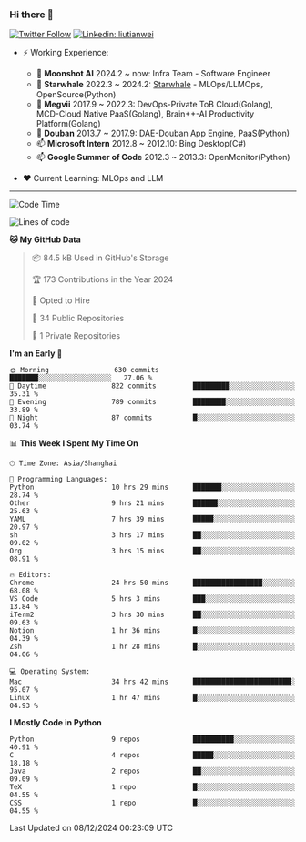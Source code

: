 ### Hi there 👋

[![Twitter Follow](https://img.shields.io/twitter/follow/tianweidut?style=social)](https://twitter.com/tianweidut)
[![Linkedin: liutianwei](https://img.shields.io/badge/-liutianwei-blue?style=flat-square&logo=Linkedin&logoColor=white&link=https://www.linkedin.com/in/liutianwei/)](https://www.linkedin.com/in/liutianwei/)

- ⚡ Working Experience:
  - 🔭 **Moonshot AI**  2024.2 ~ now: Infra Team - Software Engineer
  - 🌱 **Starwhale** 2022.3 ~ 2024.2: [Starwhale](https://github.com/star-whale/starwhale) - MLOps/LLMOps，OpenSource(Python)
  - 🌱 **Megvii** 2017.9 ~ 2022.3: DevOps-Private ToB Cloud(Golang), MCD-Cloud Native PaaS(Golang), Brain++-AI Productivity Platform(Golang)
  - 🌱 **Douban** 2013.7 ~ 2017.9: DAE-Douban App Engine, PaaS(Python)
  - 📫 **Microsoft Intern** 2012.8 ~ 2012.10: Bing Desktop(C#)
  - 📫 **Google Summer of Code** 2012.3 ~ 2013.3: OpenMonitor(Python)

- ❤️ Current Learning: MLOps and LLM

---
<!--START_SECTION:waka-->
![Code Time](http://img.shields.io/badge/Code%20Time-6%2C451%20hrs%2053%20mins-blue)

![Lines of code](https://img.shields.io/badge/From%20Hello%20World%20I%27ve%20Written-1.1%20million%20lines%20of%20code-blue)

**🐱 My GitHub Data** 

> 📦 84.5 kB Used in GitHub's Storage 
 > 
> 🏆 173 Contributions in the Year 2024
 > 
> 💼 Opted to Hire
 > 
> 📜 34 Public Repositories 
 > 
> 🔑 1 Private Repositories 
 > 
**I'm an Early 🐤** 

```text
🌞 Morning                630 commits         ███████░░░░░░░░░░░░░░░░░░   27.06 % 
🌆 Daytime                822 commits         █████████░░░░░░░░░░░░░░░░   35.31 % 
🌃 Evening                789 commits         ████████░░░░░░░░░░░░░░░░░   33.89 % 
🌙 Night                  87 commits          █░░░░░░░░░░░░░░░░░░░░░░░░   03.74 % 
```


📊 **This Week I Spent My Time On** 

```text
🕑︎ Time Zone: Asia/Shanghai

💬 Programming Languages: 
Python                   10 hrs 29 mins      ███████░░░░░░░░░░░░░░░░░░   28.74 % 
Other                    9 hrs 21 mins       ██████░░░░░░░░░░░░░░░░░░░   25.63 % 
YAML                     7 hrs 39 mins       █████░░░░░░░░░░░░░░░░░░░░   20.97 % 
sh                       3 hrs 17 mins       ██░░░░░░░░░░░░░░░░░░░░░░░   09.02 % 
Org                      3 hrs 15 mins       ██░░░░░░░░░░░░░░░░░░░░░░░   08.91 % 

🔥 Editors: 
Chrome                   24 hrs 50 mins      █████████████████░░░░░░░░   68.08 % 
VS Code                  5 hrs 3 mins        ███░░░░░░░░░░░░░░░░░░░░░░   13.84 % 
iTerm2                   3 hrs 30 mins       ██░░░░░░░░░░░░░░░░░░░░░░░   09.63 % 
Notion                   1 hr 36 mins        █░░░░░░░░░░░░░░░░░░░░░░░░   04.39 % 
Zsh                      1 hr 28 mins        █░░░░░░░░░░░░░░░░░░░░░░░░   04.06 % 

💻 Operating System: 
Mac                      34 hrs 42 mins      ████████████████████████░   95.07 % 
Linux                    1 hr 47 mins        █░░░░░░░░░░░░░░░░░░░░░░░░   04.93 % 
```

**I Mostly Code in Python** 

```text
Python                   9 repos             ██████████░░░░░░░░░░░░░░░   40.91 % 
C                        4 repos             █████░░░░░░░░░░░░░░░░░░░░   18.18 % 
Java                     2 repos             ██░░░░░░░░░░░░░░░░░░░░░░░   09.09 % 
TeX                      1 repo              █░░░░░░░░░░░░░░░░░░░░░░░░   04.55 % 
CSS                      1 repo              █░░░░░░░░░░░░░░░░░░░░░░░░   04.55 % 
```




 Last Updated on 08/12/2024 00:23:09 UTC
<!--END_SECTION:waka-->
